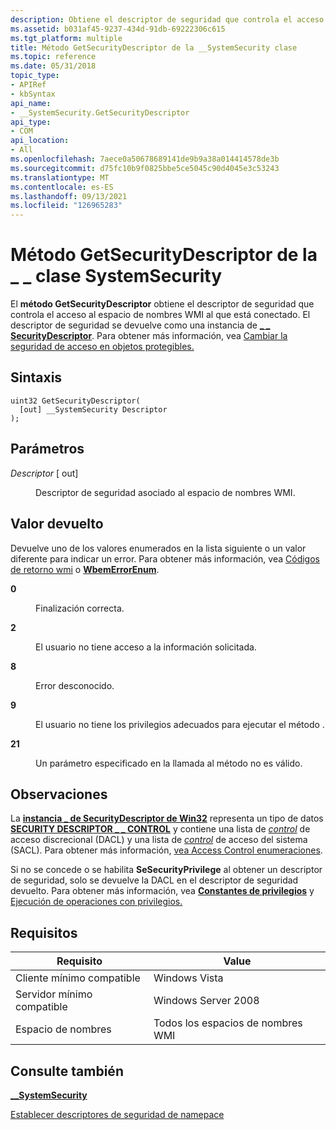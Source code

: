 ```yaml
---
description: Obtiene el descriptor de seguridad que controla el acceso al espacio de nombres WMI al que está conectado. El descriptor de seguridad se devuelve como una instancia de \_ \_ SecurityDescriptor.
ms.assetid: b031af45-9237-434d-91db-69222306c615
ms.tgt_platform: multiple
title: Método GetSecurityDescriptor de la __SystemSecurity clase
ms.topic: reference
ms.date: 05/31/2018
topic_type:
- APIRef
- kbSyntax
api_name:
- __SystemSecurity.GetSecurityDescriptor
api_type:
- COM
api_location:
- All
ms.openlocfilehash: 7aece0a50678689141de9b9a38a014414578de3b
ms.sourcegitcommit: d75fc10b9f0825bbe5ce5045c90d4045e3c53243
ms.translationtype: MT
ms.contentlocale: es-ES
ms.lasthandoff: 09/13/2021
ms.locfileid: "126965283"
---
```

# <a name="getsecuritydescriptor-method-of-the-__systemsecurity-class"></a>Método GetSecurityDescriptor de la \_ \_ clase SystemSecurity

El **método GetSecurityDescriptor** obtiene el descriptor de seguridad que controla el acceso al espacio de nombres WMI al que está conectado. El descriptor de seguridad se devuelve como una instancia de [**\_ \_ SecurityDescriptor**](--securitydescriptor.md). Para obtener más información, vea [Cambiar la seguridad de acceso en objetos protegibles.](changing-access-security-on-securable-objects.md)

## <a name="syntax"></a>Sintaxis


```mof
uint32 GetSecurityDescriptor(
  [out] __SystemSecurity Descriptor
);
```



## <a name="parameters"></a>Parámetros

<dl> <dt>

*Descriptor* \[ out\]
</dt> <dd>

Descriptor de seguridad asociado al espacio de nombres WMI.

</dd> </dl>

## <a name="return-value"></a>Valor devuelto

Devuelve uno de los valores enumerados en la lista siguiente o un valor diferente para indicar un error. Para obtener más información, vea [Códigos de retorno wmi](wmi-return-codes.md) o [**WbemErrorEnum**](/windows/desktop/api/Wbemdisp/ne-wbemdisp-wbemerrorenum).

<dl> <dt>

**0**
</dt> <dd>

Finalización correcta.

</dd> <dt>

**2**
</dt> <dd>

El usuario no tiene acceso a la información solicitada.

</dd> <dt>

**8**
</dt> <dd>

Error desconocido.

</dd> <dt>

**9**
</dt> <dd>

El usuario no tiene los privilegios adecuados para ejecutar el método .

</dd> <dt>

**21**
</dt> <dd>

Un parámetro especificado en la llamada al método no es válido.

</dd> </dl>

## <a name="remarks"></a>Observaciones

La [**instancia \_ de SecurityDescriptor de Win32**](/previous-versions/windows/desktop/secrcw32prov/win32-securitydescriptor) representa un tipo de datos [**SECURITY DESCRIPTOR \_ \_ CONTROL**](/windows/desktop/SecAuthZ/security-descriptor-control) y contiene una lista de [*control*](/windows/desktop/SecGloss/d-gly) de acceso discrecional (DACL) y una lista de [*control*](/windows/desktop/SecGloss/s-gly) de acceso del sistema (SACL). Para obtener más información, [vea Access Control enumeraciones](/windows/desktop/SecAuthZ/access-control-lists).

Si no se concede o se habilita **SeSecurityPrivilege** al obtener un descriptor de seguridad, solo se devuelve la DACL en el descriptor de seguridad devuelto. Para obtener más información, vea [**Constantes de privilegios**](privilege-constants.md) y [Ejecución de operaciones con privilegios.](executing-privileged-operations.md)

## <a name="requirements"></a>Requisitos



| Requisito | Value |
|-------------------------------------|--------------------------------|
| Cliente mínimo compatible<br/> | Windows Vista<br/>       |
| Servidor mínimo compatible<br/> | Windows Server 2008<br/> |
| Espacio de nombres<br/>                | Todos los espacios de nombres WMI<br/>  |



## <a name="see-also"></a>Consulte también

<dl> <dt>

[**\_\_SystemSecurity**](--systemsecurity.md)
</dt> <dt>

[Establecer descriptores de seguridad de namepace](setting-namespace-security-descriptors.md)
</dt> </dl>

 

